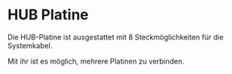 # HUB Platine
Die HUB-Platine ist ausgestattet mit 8 Steckmöglichkeiten für die Systemkabel.

Mit ihr ist es möglich, mehrere Platinen zu verbinden.
